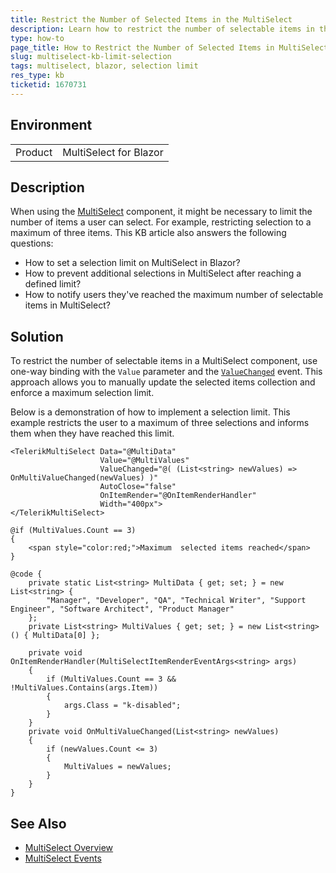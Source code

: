 ```yaml
---
title: Restrict the Number of Selected Items in the MultiSelect
description: Learn how to restrict the number of selectable items in the Telerik Blazor MultiSelect component.
type: how-to
page_title: How to Restrict the Number of Selected Items in MultiSelect for Blazor
slug: multiselect-kb-limit-selection
tags: multiselect, blazor, selection limit
res_type: kb
ticketid: 1670731
---
```


## Environment

<table>
    <tbody>
        <tr>
            <td>Product</td>
            <td>MultiSelect for Blazor</td>
        </tr>
    </tbody>
</table>

## Description

When using the [MultiSelect](slug:multiselect-overview) component, it might be necessary to limit the number of items a user can select. For example, restricting selection to a maximum of three items. This KB article also answers the following questions:
- How to set a selection limit on MultiSelect in Blazor?
- How to prevent additional selections in MultiSelect after reaching a defined limit?
- How to notify users they've reached the maximum number of selectable items in MultiSelect?

## Solution

To restrict the number of selectable items in a MultiSelect component, use one-way binding with the `Value` parameter and the [`ValueChanged`](slug:multiselect-events#valuechanged) event. This approach allows you to manually update the selected items collection and enforce a maximum selection limit.

Below is a demonstration of how to implement a selection limit. This example restricts the user to a maximum of three selections and informs them when they have reached this limit.

````RAZOR
<TelerikMultiSelect Data="@MultiData"
                    Value="@MultiValues"
                    ValueChanged="@( (List<string> newValues) => OnMultiValueChanged(newValues) )"
                    AutoClose="false"
                    OnItemRender="@OnItemRenderHandler"
                    Width="400px">
</TelerikMultiSelect>

@if (MultiValues.Count == 3)
{
    <span style="color:red;">Maximum  selected items reached</span>
}

@code {
    private static List<string> MultiData { get; set; } = new List<string> {
        "Manager", "Developer", "QA", "Technical Writer", "Support Engineer", "Software Architect", "Product Manager"
    };
    private List<string> MultiValues { get; set; } = new List<string>() { MultiData[0] };

    private void OnItemRenderHandler(MultiSelectItemRenderEventArgs<string> args)
    {
        if (MultiValues.Count == 3 && !MultiValues.Contains(args.Item))
        {
            args.Class = "k-disabled";
        }
    }
    private void OnMultiValueChanged(List<string> newValues)
    {
        if (newValues.Count <= 3)
        {
            MultiValues = newValues;
        }
    }
}
````

## See Also

- [MultiSelect Overview](slug:multiselect-overview)
- [MultiSelect Events](slug:multiselect-events)
